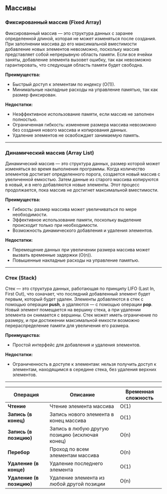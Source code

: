 ## Массивы

### Фиксированный массив (Fixed Array)

Фиксированный массив — это структура данных с заранее определенной длиной, которая не может изменяться после создания. При заполнении массива до его максимальной вместимости добавление новых элементов невозможно, поскольку массив представляет собой непрерывную область памяти. Если все ячейки заняты, добавление элемента вызовет ошибку, так как невозможно гарантировать, что следующая область памяти будет свободна.

**Преимущества:**
- Быстрый доступ к элементам по индексу (O(1)).
- Минимальные накладные расходы на управление памятью, так как размер фиксирован.

**Недостатки:**
- Неэффективное использование памяти, если массив не заполнен полностью.
- Ограниченная гибкость: изменение размера массива невозможно без создания нового массива и копирования данных.
- Удаление элементов не освобождает занимаемую память.

---

### Динамический массив (Array List)

Динамический массив — это структура данных, размер которой может изменяться во время выполнения программы. Когда количество элементов достигает определенного порога, создается новый массив с увеличенной емкостью. Затем данные из старого массива копируются в новый, и в него добавляются новые элементы. Этот процесс продолжается, пока массив не достигнет максимальной вместимости.

**Преимущества:**
- Гибкость: размер массива может увеличиваться по мере необходимости.
- Эффективное использование памяти, поскольку выделение происходит только при необходимости.
- Возможность динамического добавления и удаления элементов.

**Недостатки:**
- Перемещение данных при увеличении размера массива может вызвать временные задержки (O(n)).
- Повышенные накладные расходы на управление памятью.

---

### Стек (Stack)

Стек — это структура данных, работающая по принципу LIFO (Last In, First Out), что означает, что последний добавленный элемент будет первым, который будет удален. Элементы добавляются в стек с помощью операции **push**, а удаляются — с помощью операции **pop**. Новый элемент помещается на вершину стека, а при удалении элемента он снимается с вершины. Стек может иметь ограничение по размеру, и при достижении максимальной емкости возможно перераспределение памяти для увеличения его размера.

**Преимущества:**
- Простой интерфейс для добавления и удаления элементов.

**Недостатки:**
- Ограниченность в доступе к элементам: нельзя получить доступ к элементам, находящимся в середине стека, без удаления верхних элементов.

---



| **Операция**          | **Описание**                                            | **Временная сложность** |
|-----------------------|---------------------------------------------------------|--------------------------|
| **Чтение**            | Чтение элемента массива                                | O(1)                     |
| **Запись (в конец)**  | Запись нового элемента в конец массива                 | O(1)                     |
| **Запись (в позицию)**| Запись в любую другую позицию (исключая конец)        | O(n)                     |
| **Перебор**           | Проход по всем элементам массива                       | O(n)                     |
| **Удаление (в конце)**| Удаление последнего элемента                           | O(1)                     |
| **Удаление (в позицию)**| Удаление элемента из любой другой позиции            | O(n)                     |
